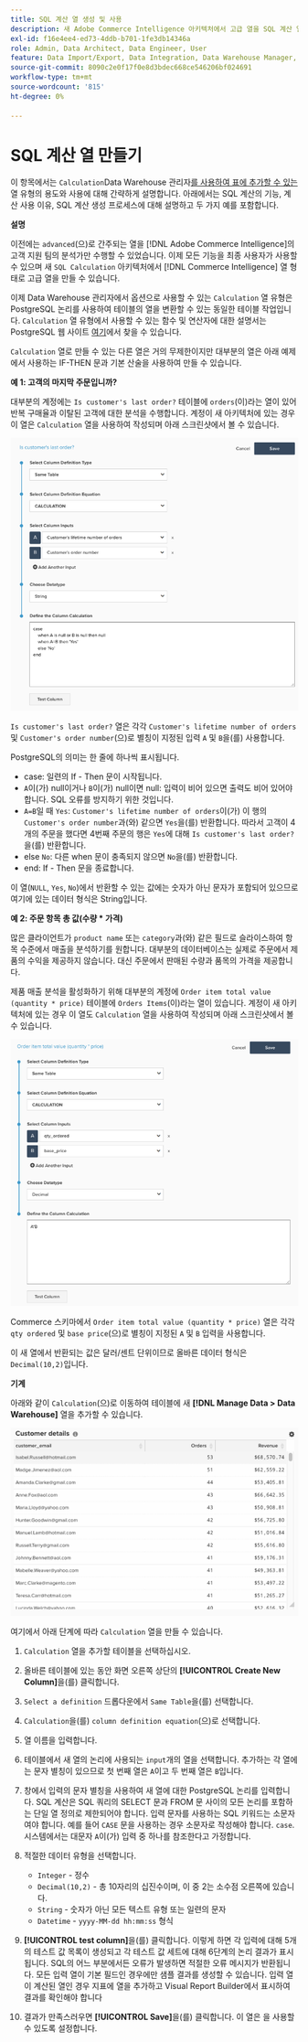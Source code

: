 ```yaml
---
title: SQL 계산 열 생성 및 사용
description: 새 Adobe Commerce Intelligence 아키텍처에서 고급 열을 SQL 계산 열 형태로 만드는 방법을 알아봅니다.
exl-id: f16e4ee4-ed73-4ddb-b701-1fe3db14346a
role: Admin, Data Architect, Data Engineer, User
feature: Data Import/Export, Data Integration, Data Warehouse Manager, SQL Report Builder, Commerce Tables
source-git-commit: 8090c2e0f17f0e8d3bdec668ce546206bf024691
workflow-type: tm+mt
source-wordcount: '815'
ht-degree: 0%

---
```


# SQL 계산 열 만들기

이 항목에서는 `Calculation`Data Warehouse 관리자[를 사용하여 표에 추가할 수 있는 ](../data-warehouse-mgr/tour-dwm.md) 열 유형의 용도와 사용에 대해 간략하게 설명합니다. 아래에서는 SQL 계산의 기능, 계산 사용 이유, SQL 계산 생성 프로세스에 대해 설명하고 두 가지 예를 포함합니다.

**설명**

이전에는 `advanced`(으)로 간주되는 열을 [!DNL Adobe Commerce Intelligence]의 고객 지원 팀의 분석가만 수행할 수 있었습니다. 이제 모든 기능을 최종 사용자가 사용할 수 있으며 새 `SQL Calculation` 아키텍처에서 [!DNL Commerce Intelligence] 열 형태로 고급 열을 만들 수 있습니다.

이제 Data Warehouse 관리자에서 옵션으로 사용할 수 있는 `Calculation` 열 유형은 PostgreSQL 논리를 사용하여 테이블의 열을 변환할 수 있는 동일한 테이블 작업입니다. `Calculation` 열 유형에서 사용할 수 있는 함수 및 연산자에 대한 설명서는 PostgreSQL 웹 사이트 [여기](https://www.postgresql.org/docs/9.6/functions.html)에서 찾을 수 있습니다.

`Calculation` 열로 만들 수 있는 다른 열은 거의 무제한이지만 대부분의 열은 아래 예제에서 사용하는 IF-THEN 문과 기본 산술을 사용하여 만들 수 있습니다.

**예 1: 고객의 마지막 주문입니까?**

대부분의 계정에는 `Is customer's last order?` 테이블에 `orders`(이)라는 열이 있어 반복 구매율과 이탈된 고객에 대한 분석을 수행합니다. 계정이 새 아키텍처에 있는 경우 이 열은 `Calculation` 열을 사용하여 작성되며 아래 스크린샷에서 볼 수 있습니다.

![](../../assets/Is_customer_s_last_order.png)

`Is customer's last order?` 열은 각각 `Customer's lifetime number of orders` 및 `Customer's order number`(으)로 별칭이 지정된 입력 `A` 및 `B`을(를) 사용합니다.

PostgreSQL의 의미는 한 줄에 하나씩 표시됩니다.

* case: 일련의 If - Then 문이 시작됩니다.
* `A`이(가) null이거나 `B`이(가) null이면 null: 입력이 비어 있으면 출력도 비어 있어야 합니다. SQL 오류를 방지하기 위한 것입니다.
* `A=B`일 때 `Yes`: `Customer's lifetime number of orders`이(가) 이 행의 `Customer's order number`과(와) 같으면 `Yes`을(를) 반환합니다. 따라서 고객이 4개의 주문을 했다면 4번째 주문의 행은 `Yes`에 대해 `Is customer's last order?`을(를) 반환합니다.
* else `No`: 다른 when 문이 충족되지 않으면 `No`을(를) 반환합니다.
* end: If - Then 문을 종료합니다.

이 열(`NULL`, `Yes`, `No`)에서 반환할 수 있는 값에는 숫자가 아닌 문자가 포함되어 있으므로 여기에 있는 데이터 형식은 String입니다.

**예 2: 주문 항목 총 값(수량 * 가격)**

많은 클라이언트가 `product name` 또는 `category`과(와) 같은 필드로 슬라이스하여 항목 수준에서 매출을 분석하기를 원합니다. 대부분의 데이터베이스는 실제로 주문에서 제품의 수익을 제공하지 않습니다. 대신 주문에서 판매된 수량과 품목의 가격을 제공합니다.

제품 매출 분석을 활성화하기 위해 대부분의 계정에 `Order item total value (quantity * price)` 테이블에 `Orders Items`(이)라는 열이 있습니다. 계정이 새 아키텍처에 있는 경우 이 열도 `Calculation` 열을 사용하여 작성되며 아래 스크린샷에서 볼 수 있습니다.

![](../../assets/Order_item_total_value.png)

Commerce 스키마에서 `Order item total value (quantity * price)` 열은 각각 `qty ordered` 및 `base price`(으)로 별칭이 지정된 `A` 및 `B` 입력을 사용합니다.

이 새 열에서 반환되는 값은 달러/센트 단위이므로 올바른 데이터 형식은 `Decimal(10,2)`입니다.

**기계**

아래와 같이 `Calculation`(으)로 이동하여 테이블에 새 **[!DNL Manage Data > Data Warehouse]** 열을 추가할 수 있습니다.

![](../../assets/blobid2.png)

여기에서 아래 단계에 따라 `Calculation` 열을 만들 수 있습니다.

1. `Calculation` 열을 추가할 테이블을 선택하십시오.
1. 올바른 테이블에 있는 동안 화면 오른쪽 상단의 **[!UICONTROL Create New Column]**&#x200B;을(를) 클릭합니다.
1. `Select a definition` 드롭다운에서 `Same Table`을(를) 선택합니다.
1. `Calculation`을(를) `column definition equation`(으)로 선택합니다.
1. 열 이름을 입력합니다.
1. 테이블에서 새 열의 논리에 사용되는 `input`개의 열을 선택합니다. 추가하는 각 열에는 문자 별칭이 있으므로 첫 번째 열은 `A`이고 두 번째 열은 `B`입니다.
1. 창에서 입력의 문자 별칭을 사용하여 새 열에 대한 PostgreSQL 논리를 입력합니다. SQL 계산은 SQL 쿼리의 SELECT 문과 FROM 문 사이의 모든 논리를 포함하는 단일 열 정의로 제한되어야 합니다. 입력 문자를 사용하는 SQL 키워드는 소문자여야 합니다. 예를 들어 `CASE` 문을 사용하는 경우 소문자로 작성해야 합니다. `case`. 시스템에서는 대문자 `A`이(가) 입력 중 하나를 참조한다고 가정합니다.
1. 적절한 데이터 유형을 선택합니다.
   * `Integer` - 정수
   * `Decimal(10,2)` - 총 10자리의 십진수이며, 이 중 2는 소수점 오른쪽에 있습니다.
   * `String` - 숫자가 아닌 모든 텍스트 유형 또는 일련의 문자
   * `Datetime` - `yyyy-MM-dd hh:mm:ss` 형식

1. **[!UICONTROL test column]**&#x200B;을(를) 클릭합니다. 이렇게 하면 각 입력에 대해 5개의 테스트 값 목록이 생성되고 각 테스트 값 세트에 대해 6단계의 논리 결과가 표시됩니다. SQL의 어느 부분에서든 오류가 발생하면 적절한 오류 메시지가 반환됩니다. 모든 입력 열이 기본 필드인 경우에만 샘플 결과를 생성할 수 있습니다. 입력 열이 계산된 열인 경우 지표에 열을 추가하고 Visual Report Builder에서 표시하여 결과를 확인해야 합니다

1. 결과가 만족스러우면 **[!UICONTROL Save]**&#x200B;을(를) 클릭합니다. 이 열은 을 사용할 수 있도록 설정합니다.
